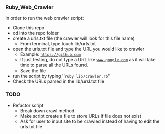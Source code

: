 ### Ruby_Web_Crawler

In order to run the web crawler script:

* Clone this repo
* cd into the repo folder
* create a urls.txt file (the crawler will look for this file name)
  * From terminal, type touch lib/urls.txt
* open the urls.txt file and type the URL you would like to crawler
  * Example: <code>https://github.com</code>
  * If just testing, do not type a URL like <code>www.google.com</code> as it will take time to parse all the URLs found.
  * Save the file
* run the script by typing ''<code>ruby lib/crawler.rb</code>''
* Check the URLs parsed in the lib/ursl.txt file

### TODO

* Refactor script
  * Break down crawl method.
  * Make script create a file to store URLs if file does not exist
  * Ask for user to input site to be crawled instead of having to edit the urls.txt file
